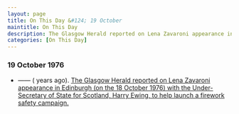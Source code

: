 ```yaml
---
layout: page
title: On This Day &#124; 19 October
maintitle: On This Day
description: The Glasgow Herald reported on Lena Zavaroni appearance in Edinburgh (on the 18 October 1976) with the Under-Secretary of State for Scotland, Harry Ewing, to help launch a firework safety campaign.
categories: [On This Day]
---
```


### 19 October 1976
* —— (<span id="age1"></span> years ago). [The Glasgow Herald reported on Lena Zavaroni appearance in Edinburgh (on the 18 October 1976) with the Under-Secretary of State for Scotland, Harry Ewing, to help launch a firework safety campaign.](/glasgow%20herald/1976/10/19/the-glasgow-herald.html)

<!-- Script for calculating number of years ago -->
<script>

var dob = '19761019';
var year = Number(dob.substr(0, 4));
var month = Number(dob.substr(4, 2)) - 1;
var day = Number(dob.substr(6, 2));
var today = new Date();
var age1 = today.getFullYear() - year;
if (today.getMonth() < month || (today.getMonth() == month && today.getDate() < day)) {
age1--;
}
document.getElementById("age1").innerHTML=age1;
</script>

